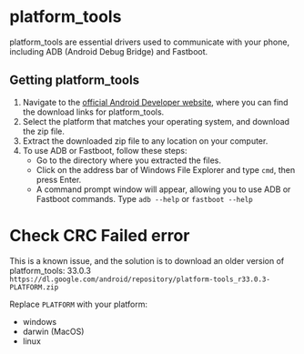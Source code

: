 # platform_tools

platform_tools are essential drivers used to communicate with your phone, including ADB (Android Debug Bridge) and Fastboot.

## Getting platform_tools

1. Navigate to the [official Android Developer website](https://developer.android.com/tools/releases/platform-tools#downloads), where you can find the download links for platform_tools.
2. Select the platform that matches your operating system, and download the zip file.
3. Extract the downloaded zip file to any location on your computer.
4. To use ADB or Fastboot, follow these steps:
    - Go to the directory where you extracted the files.
    - Click on the address bar of Windows File Explorer and type `cmd`, then press Enter.
    - A command prompt window will appear, allowing you to use ADB or Fastboot commands. Type `adb --help` or `fastboot --help`

# Check CRC Failed error

This is a known issue, and the solution is to download an older version of platform_tools: 33.0.3
`https://dl.google.com/android/repository/platform-tools_r33.0.3-PLATFORM.zip`

Replace `PLATFORM` with your platform:
 - windows
 - darwin (MacOS)
 - linux
